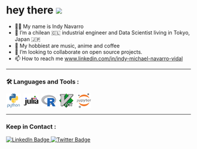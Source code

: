 <h1>
  hey there
  <img src="https://media.giphy.com/media/hvRJCLFzcasrR4ia7z/giphy.gif" width="30px"/>
</h1>

- :technologist: My name is Indy Navarro
- 👀 I’m a chilean :chile: industrial engineer and Data Scientist living in Tokyo, Japan :jp: 
- 🌱 My hobbiest are music, anime and coffee
- 💞️ I’m looking to collaborate on open source projects.
- 📫 How to reach me www.linkedin.com/in/indy-michael-navarro-vidal

---

### :hammer_and_wrench: Languages and Tools :

<img src="https://github.com/devicons/devicon/blob/master/icons/python/python-original-wordmark.svg" title="Python" alt="Python" width="40" height="40"/>&nbsp;
  <img src="https://github.com/devicons/devicon/blob/master/icons/julia/julia-original-wordmark.svg" title="Julia" alt="Julia" width="40" height="40"/>&nbsp;
  <img src="https://github.com/devicons/devicon/blob/master/icons/r/r-original.svg" title="R" alt="R" width="40" height="40"/>&nbsp;
  <img src="https://github.com/devicons/devicon/blob/master/icons/vim/vim-original.svg" title="vim" alt="vim" width="40" height="40"/>&nbsp;
  <img src="https://github.com/devicons/devicon/blob/master/icons/jupyter/jupyter-original-wordmark.svg" title="jupyter" alt="jupyter" width="40" height="40"/>&nbsp;



---
### Keep in Contact :

<div id="badges">
  <a href="https://www.linkedin.com/in/indy-navarro/">
    <img src="https://img.shields.io/badge/LinkedIn-blue?style=for-the-badge&logo=linkedin&logoColor=white" alt="LinkedIn Badge"/>
  </a>
  <a href="https://twitter.com/Indymnv">
    <img src="https://img.shields.io/badge/Twitter-blue?style=for-the-badge&logo=twitter&logoColor=white" alt="Twitter Badge"/>
  </a>
</div>

<!---
indymnv/indymnv is a ✨ special ✨ repository because its `README.md` (this file) appears on your GitHub profile.
You can click the Preview link to take a look at your changes.
--->
